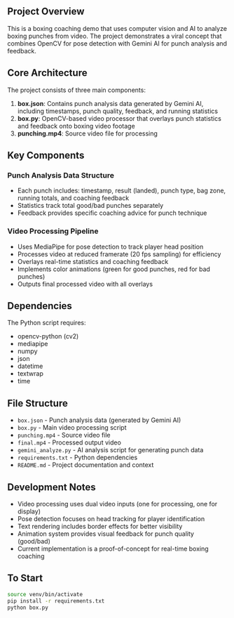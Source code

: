 ## Project Overview

This is a boxing coaching demo that uses computer vision and AI to analyze boxing punches from video. The project demonstrates a viral concept that combines OpenCV for pose detection with Gemini AI for punch analysis and feedback.

## Core Architecture

The project consists of three main components:

1. **box.json**: Contains punch analysis data generated by Gemini AI, including timestamps, punch quality, feedback, and running statistics
2. **box.py**: OpenCV-based video processor that overlays punch statistics and feedback onto boxing video footage
3. **punching.mp4**: Source video file for processing

## Key Components

### Punch Analysis Data Structure
- Each punch includes: timestamp, result (landed), punch type, bag zone, running totals, and coaching feedback
- Statistics track total good/bad punches separately
- Feedback provides specific coaching advice for punch technique

### Video Processing Pipeline
- Uses MediaPipe for pose detection to track player head position
- Processes video at reduced framerate (20 fps sampling) for efficiency
- Overlays real-time statistics and coaching feedback
- Implements color animations (green for good punches, red for bad punches)
- Outputs final processed video with all overlays

## Dependencies

The Python script requires:
- opencv-python (cv2)
- mediapipe
- numpy
- json
- datetime
- textwrap
- time

## File Structure

- `box.json` - Punch analysis data (generated by Gemini AI)
- `box.py` - Main video processing script
- `punching.mp4` - Source video file
- `final.mp4` - Processed output video
- `gemini_analyze.py` - AI analysis script for generating punch data
- `requirements.txt` - Python dependencies
- `README.md` - Project documentation and context

## Development Notes

- Video processing uses dual video inputs (one for processing, one for display)
- Pose detection focuses on head tracking for player identification
- Text rendering includes border effects for better visibility
- Animation system provides visual feedback for punch quality (good/bad)
- Current implementation is a proof-of-concept for real-time boxing coaching

## To Start
```bash
source venv/bin/activate
pip install -r requirements.txt
python box.py
```